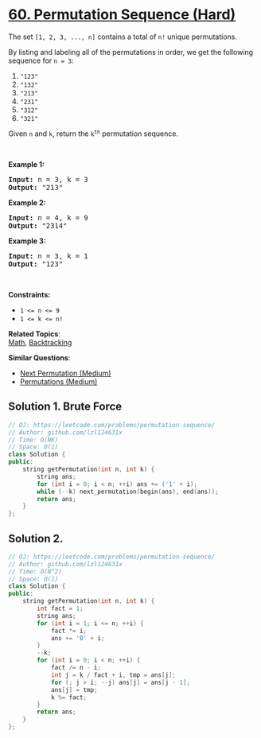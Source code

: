 # [60. Permutation Sequence (Hard)](https://leetcode.com/problems/permutation-sequence/)

<p>The set <code>[1, 2, 3, ...,&nbsp;n]</code> contains a total of <code>n!</code> unique permutations.</p>

<p>By listing and labeling all of the permutations in order, we get the following sequence for <code>n = 3</code>:</p>

<ol>
	<li><code>"123"</code></li>
	<li><code>"132"</code></li>
	<li><code>"213"</code></li>
	<li><code>"231"</code></li>
	<li><code>"312"</code></li>
	<li><code>"321"</code></li>
</ol>

<p>Given <code>n</code> and <code>k</code>, return the <code>k<sup>th</sup></code> permutation sequence.</p>

<p>&nbsp;</p>
<p><strong>Example 1:</strong></p>
<pre><strong>Input:</strong> n = 3, k = 3
<strong>Output:</strong> "213"
</pre><p><strong>Example 2:</strong></p>
<pre><strong>Input:</strong> n = 4, k = 9
<strong>Output:</strong> "2314"
</pre><p><strong>Example 3:</strong></p>
<pre><strong>Input:</strong> n = 3, k = 1
<strong>Output:</strong> "123"
</pre>
<p>&nbsp;</p>
<p><strong>Constraints:</strong></p>

<ul>
	<li><code>1 &lt;= n &lt;= 9</code></li>
	<li><code>1 &lt;= k &lt;= n!</code></li>
</ul>


**Related Topics**:  
[Math](https://leetcode.com/tag/math/), [Backtracking](https://leetcode.com/tag/backtracking/)

**Similar Questions**:
* [Next Permutation (Medium)](https://leetcode.com/problems/next-permutation/)
* [Permutations (Medium)](https://leetcode.com/problems/permutations/)

## Solution 1. Brute Force

```cpp
// OJ: https://leetcode.com/problems/permutation-sequence/
// Author: github.com/lzl124631x
// Time: O(NK)
// Space: O(1)
class Solution {
public:
    string getPermutation(int n, int k) {
        string ans;
        for (int i = 0; i < n; ++i) ans += ('1' + i);
        while (--k) next_permutation(begin(ans), end(ans));
        return ans;
    }
};
```

## Solution 2.

```cpp
// OJ: https://leetcode.com/problems/permutation-sequence/
// Author: github.com/lzl124631x
// Time: O(N^2)
// Space: O(1)
class Solution {
public:
    string getPermutation(int n, int k) {
        int fact = 1;
        string ans;
        for (int i = 1; i <= n; ++i) {
            fact *= i;
            ans += '0' + i;
        }
        --k;
        for (int i = 0; i < n; ++i) {
            fact /= n - i;
            int j = k / fact + i, tmp = ans[j];
            for (; j > i; --j) ans[j] = ans[j - 1];
            ans[j] = tmp;
            k %= fact;
        }
        return ans;
    }
};
```
